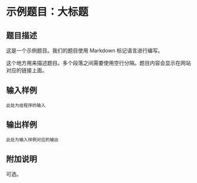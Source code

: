 # 示例题目：大标题

## 题目描述

这是一个示例题目。我们的题目使用 Markdown 标记语言进行编写。

这个地方用来描述题目。多个段落之间需要使用空行分隔。题目内容会显示在网站对应的链接上面。

## 输入样例

``` text
此处为给程序的输入
```

## 输出样例

``` text
此处为输入样例对应的输出
```

## 附加说明

可选。
